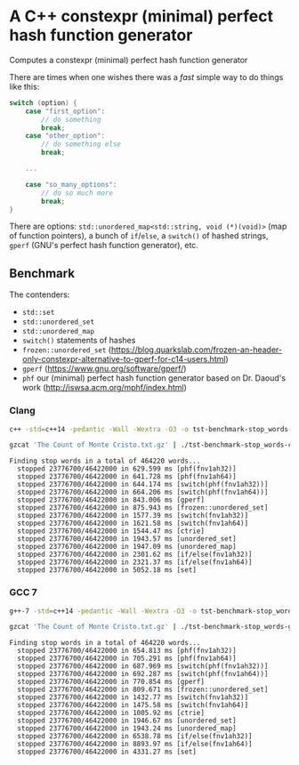 # A C++ constexpr (minimal) perfect hash function generator

Computes a constexpr (minimal) perfect hash function generator

There are times when one wishes there was a *fast* simple way to do
things like this:

```c
switch (option) {
	case "first_option":
		// do something
		break;
	case "other_option":
		// do something else
		break;

	...

	case "so_many_options":
		// do so much more
		break;
}
```

There are options: `std::unordered_map<std::string, void (*)(void)>` (map of
function pointers), a bunch of `if`/`else`, a `switch()` of hashed strings,
`gperf` (GNU's perfect hash function generator), etc.


## Benchmark

The contenders:

+ `std::set`
+ `std::unordered_set`
+ `std::unordered_map`
+ `switch()` statements of hashes
+ `frozen::unordered_set` (https://blog.quarkslab.com/frozen-an-header-only-constexpr-alternative-to-gperf-for-c14-users.html)
+ `gperf` (https://www.gnu.org/software/gperf/)
+ `phf` our (minimal) perfect hash function generator based on Dr. Daoud's work (http://iswsa.acm.org/mphf/index.html)


### Clang

```sh
c++ -std=c++14 -pedantic -Wall -Wextra -O3 -o tst-benchmark-stop_words-clang -I ./frozen/include ./tst-benchmark-stop_words.cc

gzcat 'The Count of Monte Cristo.txt.gz' | ./tst-benchmark-stop_words-clang
```

```
Finding stop words in a total of 464220 words...
  stopped 23776700/46422000 in 629.599 ms [phf(fnv1ah32)]
  stopped 23776700/46422000 in 641.728 ms [phf(fnv1ah64)]
  stopped 23776700/46422000 in 644.174 ms [switch(phf(fnv1ah32))]
  stopped 23776700/46422000 in 664.206 ms [switch(phf(fnv1ah64))]
  stopped 23776700/46422000 in 843.006 ms [gperf]
  stopped 23776700/46422000 in 875.943 ms [frozen::unordered_set]
  stopped 23776700/46422000 in 1577.39 ms [switch(fnv1ah32)]
  stopped 23776700/46422000 in 1621.58 ms [switch(fnv1ah64)]
  stopped 23776700/46422000 in 1544.47 ms [ctrie]
  stopped 23776700/46422000 in 1943.57 ms [unordered_set]
  stopped 23776700/46422000 in 1947.09 ms [unordered_map]
  stopped 23776700/46422000 in 2301.62 ms [if/else(fnv1ah32)]
  stopped 23776700/46422000 in 2321.37 ms [if/else(fnv1ah64)]
  stopped 23776700/46422000 in 5052.18 ms [set]
```


### GCC 7

```sh
g++-7 -std=c++14 -pedantic -Wall -Wextra -O3 -o tst-benchmark-stop_words-gcc7 -I ./frozen/include ./tst-benchmark-stop_words.cc

gzcat 'The Count of Monte Cristo.txt.gz' | ./tst-benchmark-stop_words-gcc7
```

```
Finding stop words in a total of 464220 words...
  stopped 23776700/46422000 in 654.813 ms [phf(fnv1ah32)]
  stopped 23776700/46422000 in 705.291 ms [phf(fnv1ah64)]
  stopped 23776700/46422000 in 687.969 ms [switch(phf(fnv1ah32))]
  stopped 23776700/46422000 in 692.287 ms [switch(phf(fnv1ah64))]
  stopped 23776700/46422000 in 770.854 ms [gperf]
  stopped 23776700/46422000 in 809.671 ms [frozen::unordered_set]
  stopped 23776700/46422000 in 1432.77 ms [switch(fnv1ah32)]
  stopped 23776700/46422000 in 1475.58 ms [switch(fnv1ah64)]
  stopped 23776700/46422000 in 1005.92 ms [ctrie]
  stopped 23776700/46422000 in 1946.67 ms [unordered_set]
  stopped 23776700/46422000 in 1943.24 ms [unordered_map]
  stopped 23776700/46422000 in 6538.78 ms [if/else(fnv1ah32)]
  stopped 23776700/46422000 in 8893.97 ms [if/else(fnv1ah64)]
  stopped 23776700/46422000 in 4331.27 ms [set]
```
